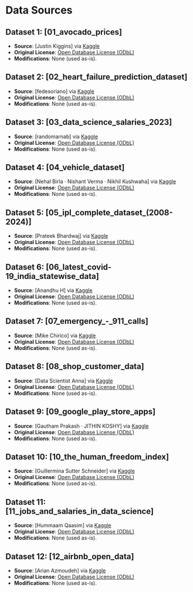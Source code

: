 # Data Sources

## Dataset 1: [01_avocado_prices]
- **Source**: [Justin Kiggins] via [Kaggle](https://www.kaggle.com/datasets/neuromusic/avocado-prices)
- **Original License**: [Open Database License (ODbL)](https://opendatacommons.org/licenses/odbl/1-0/)
- **Modifications**: None (used as-is).

## Dataset 2: [02_heart_failure_prediction_dataset]
- **Source**: [fedesoriano] via [Kaggle](https://www.kaggle.com/datasets/fedesoriano/heart-failure-prediction)
- **Original License**: [Open Database License (ODbL)](https://opendatacommons.org/licenses/odbl/1-0/)
- **Modifications**: None (used as-is).

## Dataset 3: [03_data_science_salaries_2023]
- **Source**: [randomarnab] via [Kaggle](https://www.kaggle.com/datasets/arnabchaki/data-science-salaries-2023)
- **Original License**: [Open Database License (ODbL)](https://opendatacommons.org/licenses/odbl/1-0/)
- **Modifications**: None (used as-is).

## Dataset 4: [04_vehicle_dataset]
- **Source**: [Nehal Birla · Nishant Verma · Nikhil Kushwaha] via [Kaggle](https://www.kaggle.com/datasets/nehalbirla/vehicle-dataset-from-cardekho)
- **Original License**: [Open Database License (ODbL)](https://opendatacommons.org/licenses/odbl/1-0/)
- **Modifications**: None (used as-is).

## Dataset 5: [05_ipl_complete_dataset_(2008-2024)]
- **Source**: [Prateek Bhardwaj] via [Kaggle](https://www.kaggle.com/datasets/patrickb1912/ipl-complete-dataset-20082020)
- **Original License**: [Open Database License (ODbL)](https://opendatacommons.org/licenses/odbl/1-0/)
- **Modifications**: None (used as-is).

## Dataset 6: [06_latest_covid-19_india_statewise_data]
- **Source**: [Anandhu H] via [Kaggle](https://www.kaggle.com/datasets/anandhuh/latest-covid19-india-statewise-data)
- **Original License**: [Open Database License (ODbL)](https://opendatacommons.org/licenses/odbl/1-0/)
- **Modifications**: None (used as-is).

## Dataset 7: [07_emergency_-_911_calls]
- **Source**: [Mike Chirico] via [Kaggle](https://www.kaggle.com/datasets/mchirico/montcoalert)
- **Original License**: [Open Database License (ODbL)](https://opendatacommons.org/licenses/odbl/1-0/)
- **Modifications**: None (used as-is).

## Dataset 8: [08_shop_customer_data]
- **Source**: [Data Scientist Anna] via [Kaggle](https://www.kaggle.com/datasets/datascientistanna/customers-dataset)
- **Original License**: [Open Database License (ODbL)](https://opendatacommons.org/licenses/odbl/1-0/)
- **Modifications**: None (used as-is).

## Dataset 9: [09_google_play_store_apps]
- **Source**: [Gautham Prakash · JITHIN KOSHY] via [Kaggle](https://www.kaggle.com/datasets/gauthamp10/google-playstore-apps)
- **Original License**: [Open Database License (ODbL)](https://opendatacommons.org/licenses/odbl/1-0/)
- **Modifications**: None (used as-is).

## Dataset 10: [10_the_human_freedom_index]
- **Source**: [Guillermina Sutter Schneider] via [Kaggle](https://www.kaggle.com/datasets/gsutters/the-human-freedom-index)
- **Original License**: [Open Database License (ODbL)](https://opendatacommons.org/licenses/odbl/1-0/)
- **Modifications**: None (used as-is).

## Dataset 11: [11_jobs_and_salaries_in_data_science]
- **Source**: [Hummaam Qaasim] via [Kaggle](https://www.kaggle.com/datasets/hummaamqaasim/jobs-in-data)
- **Original License**: [Open Database License (ODbL)](https://opendatacommons.org/licenses/odbl/1-0/)
- **Modifications**: None (used as-is).

## Dataset 12: [12_airbnb_open_data]
- **Source**: [Arian Azmoudeh] via [Kaggle](https://www.kaggle.com/datasets/arianazmoudeh/airbnbopendata)
- **Original License**: [Open Database License (ODbL)](https://opendatacommons.org/licenses/odbl/1-0/)
- **Modifications**: None (used as-is).